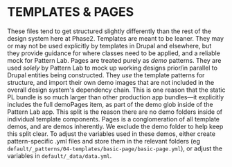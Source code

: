 # TEMPLATES & PAGES
These files tend to get structured slightly differently than the rest of the design system here at Phase2.
Templates are meant to be leaner. They may or may not be used explicitly by templates in Drupal and elsewhere, but they provide guidance for where classes need to be applied, and a reliable mock for Pattern Lab.
Pages are treated purely as _demo_ patterns. They are used _solely_ by Pattern Lab to mock up working designs prior/in parallel to Drupal entities being constructed. They _use_ the template patterns for structure, and import their own demo images that are not included in the overall design system's dependency chain.
This is one reason that the static PL bundle is so much larger than other production app bundles—it explicitly includes the full demoPages item, as part of the demo glob inside of the Pattern Lab app.
This split is the reason there are no demo folders inside of individual template components. Pages is a conglomeration of all template demos, and are demos inherently. We exclude the demo folder to help keep this split clear.
To adjust the variables used in these demos, either create pattern-specific .yml files and store them in the relevant folders (eg `default/_patterns/04-templates/basic-page/basic-page.yml`), or adjust the variables in `default/_data/data.yml`.
